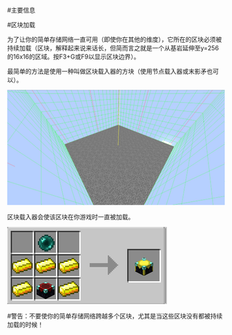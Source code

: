 #主要信息

#区块加载

为了让你的简单存储网络一直可用（即使你在其他的维度），它所在的区块必须被持续加载（区块，解释起来说来话长，但简而言之就是一个从基岩延伸至y=256的16x16的区域。按F3+G或F9以显示区块边界）。

最简单的方法是使用一种叫做区块载入器的方块（使用节点载入器或末影矛也可以）。

![一个区块](chunkborder.png)

区块载入器会使该区块在你游戏时一直被加载。

![区块载入器合成配方](chunkloader.png)

#警告：不要使你的简单存储网络跨越多个区块，尤其是当这些区块没有都被持续加载的时候！